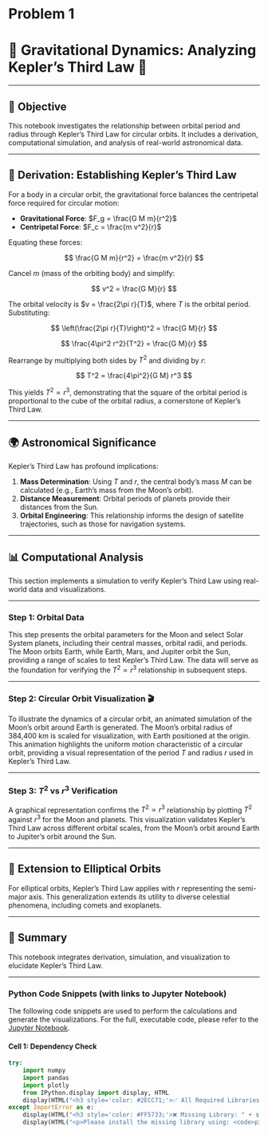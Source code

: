 # Problem 1

# 🌌 Gravitational Dynamics: Analyzing Kepler’s Third Law 🌌

---

## 🎯 Objective

This notebook investigates the relationship between orbital period and radius through Kepler’s Third Law for circular orbits. It includes a derivation, computational simulation, and analysis of real-world astronomical data.

---

## 🚀 Derivation: Establishing Kepler’s Third Law

For a body in a circular orbit, the gravitational force balances the centripetal force required for circular motion:

-   **Gravitational Force**:  $F_g = \frac{G M m}{r^2}$
-   **Centripetal Force**:  $F_c = \frac{m v^2}{r}$

Equating these forces:

$$
\frac{G M m}{r^2} = \frac{m v^2}{r}
$$

Cancel $m$ (mass of the orbiting body) and simplify:

$$
v^2 = \frac{G M}{r}
$$

The orbital velocity is  $v = \frac{2\pi r}{T}$, where  $T$  is the orbital period. Substituting:

$$
\left(\frac{2\pi r}{T}\right)^2 = \frac{G M}{r}
$$

$$
\frac{4\pi^2 r^2}{T^2} = \frac{G M}{r}
$$

Rearrange by multiplying both sides by  $T^2$  and dividing by  $r$:

$$
T^2 = \frac{4\pi^2}{G M} r^3
$$

This yields  $T^2 \propto r^3$, demonstrating that the square of the orbital period is proportional to the cube of the orbital radius, a cornerstone of Kepler’s Third Law.

---

## 🌍 Astronomical Significance

Kepler’s Third Law has profound implications:

1.  **Mass Determination**: Using  $T$  and  $r$, the central body’s mass  $M$  can be calculated (e.g., Earth’s mass from the Moon’s orbit).
2.  **Distance Measurement**: Orbital periods of planets provide their distances from the Sun.
3.  **Orbital Engineering**: This relationship informs the design of satellite trajectories, such as those for navigation systems.

---

## 📊 Computational Analysis

This section implements a simulation to verify Kepler’s Third Law using real-world data and visualizations.

---

### Step 1: Orbital Data

This step presents the orbital parameters for the Moon and select Solar System planets, including their central masses, orbital radii, and periods. The Moon orbits Earth, while Earth, Mars, and Jupiter orbit the Sun, providing a range of scales to test Kepler’s Third Law. The data will serve as the foundation for verifying the  $T^2 \propto r^3$  relationship in subsequent steps.

---

### Step 2: Circular Orbit Visualization 🎬

To illustrate the dynamics of a circular orbit, an animated simulation of the Moon’s orbit around Earth is generated. The Moon’s orbital radius of 384,400 km is scaled for visualization, with Earth positioned at the origin. This animation highlights the uniform motion characteristic of a circular orbit, providing a visual representation of the period  $T$  and radius  $r$  used in Kepler’s Third Law.

---

### Step 3:  $T^2$  vs  $r^3$  Verification

A graphical representation confirms the  $T^2 \propto r^3$  relationship by plotting  $T^2$  against  $r^3$  for the Moon and planets. This visualization validates Kepler’s Third Law across different orbital scales, from the Moon’s orbit around Earth to Jupiter’s orbit around the Sun.

---

## 🌠 Extension to Elliptical Orbits

For elliptical orbits, Kepler’s Third Law applies with  $r$  representing the semi-major axis. This generalization extends its utility to diverse celestial phenomena, including comets and exoplanets.

---

## 🎨 Summary

This notebook integrates derivation, simulation, and visualization to elucidate Kepler’s Third Law.

---

### Python Code Snippets (with links to Jupyter Notebook)

The following code snippets are used to perform the calculations and generate the visualizations. For the full, executable code, please refer to the [Jupyter Notebook](Problem_1.ipynb).

#### Cell 1: Dependency Check

```python
try:
    import numpy
    import pandas
    import plotly
    from IPython.display import display, HTML
    display(HTML("<h3 style='color: #2ECC71;'>✅ All Required Libraries Installed</h3>"))
except ImportError as e:
    display(HTML("<h3 style='color: #FF5733;'>❌ Missing Library: " + str(e) + "</h3>"))
    display(HTML("<p>Please install the missing library using: <code>pip install " + str(e).split("'")[1] + "</code></p>"))